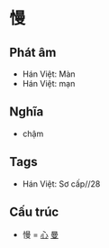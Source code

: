# 慢

## Phát âm
* Hán Việt: Màn
* Hán Việt: mạn

## Nghĩa
* chậm

## Tags
* Hán Việt: Sơ cấp//28

## Cấu trúc
* 慢 = [心](心.md) [曼](曼.md)

<script>window.HANZI_FIELD='慢';</script>